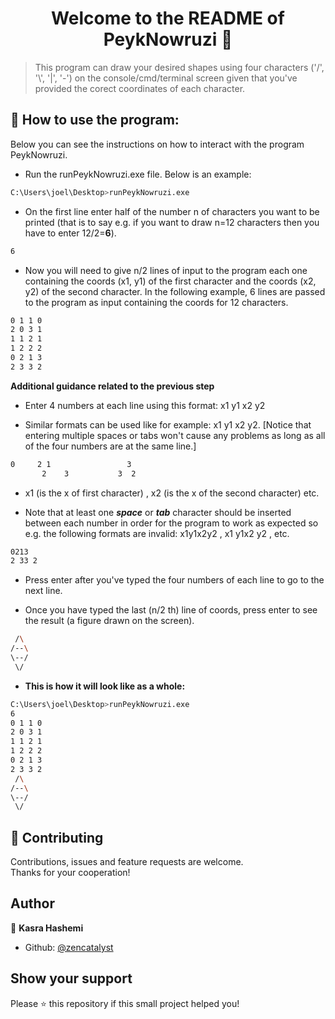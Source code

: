 <h1 align="center">Welcome to the README of PeykNowruzi 👋</h1>

> This program can draw your desired shapes using four characters ('/', '\\', '|', '-') on the console/cmd/terminal screen given that you've provided the corect coordinates of each character.<br />


## 🚀 How to use the program:
Below you can see the instructions on how to interact with the program PeykNowruzi.

- Run the runPeykNowruzi.exe file. Below is an example:

```sh
C:\Users\joel\Desktop>runPeykNowruzi.exe
```

- On the first line enter half of the number n of characters you want to be printed (that is to say e.g. if you want to draw n=12 characters then you have to enter 12/2=**6**).

```sh
6
```

- Now you will need to give n/2 lines of input to the program each one containing the coords (x1, y1) of the first character
and the coords (x2, y2) of the second character. In the following example, 6 lines are passed to the program as input containing the coords for 12 characters.

```sh
0 1 1 0
2 0 3 1
1 1 2 1
1 2 2 2
0 2 1 3
2 3 3 2
```

**Additional guidance related to the previous step**

- Enter 4 numbers at each line using this format: x1 y1 x2 y2

- Similar formats can be used like for example: x1    y1 x2           y2. [Notice that entering multiple spaces or tabs won't cause any problems as long as all of the four numbers are at the same line.]

```sh
0     2 1                 3
       2    3           3  2
```

- x1 (is the x of first character) , x2 (is the x of the second character) etc.

- Note that at least one **_space_** or **_tab_** character should be inserted between each number in order for the program to work as expected so e.g. the following formats are invalid: x1y1x2y2 , x1 y1x2 y2 , etc.

```sh
0213
2 33 2
```

- Press enter after you've typed the four numbers of each line to go to the next line.

- Once you have typed the last (n/2 th) line of coords, press enter to see the result (a figure drawn on the screen).

```sh
 /\
/--\
\--/
 \/
```

- **This is how it will look like as a whole:**

```sh
C:\Users\joel\Desktop>runPeykNowruzi.exe
6
0 1 1 0
2 0 3 1
1 1 2 1
1 2 2 2
0 2 1 3
2 3 3 2
 /\
/--\
\--/
 \/
```

## 🤝 Contributing

Contributions, issues and feature requests are welcome.<br />
Thanks for your cooperation!

## Author

👤 **Kasra Hashemi**

- Github: [@zencatalyst](https://github.com/zencatalyst)

## Show your support

Please ⭐️ this repository if this small project helped you!
